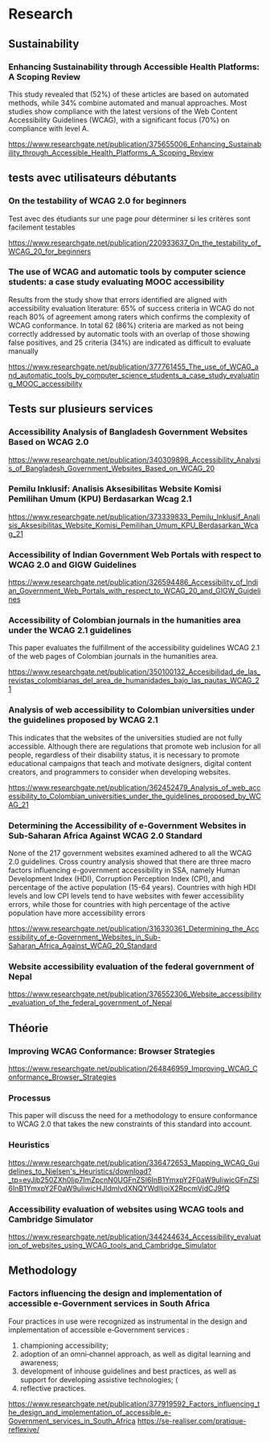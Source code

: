 # Research

## Sustainability

### Enhancing Sustainability through Accessible Health Platforms: A Scoping Review

This study revealed that (52%) of these articles are based on automated methods, while 34% combine automated and manual approaches. Most studies show compliance with the latest versions of the Web Content Accessibility Guidelines (WCAG), with a significant focus (70%) on compliance with level A.

https://www.researchgate.net/publication/375655006_Enhancing_Sustainability_through_Accessible_Health_Platforms_A_Scoping_Review

## tests avec utilisateurs débutants

### On the testability of WCAG 2.0 for beginners

Test avec des étudiants sur une page pour déterminer si les critères sont facilement testables

https://www.researchgate.net/publication/220933637_On_the_testability_of_WCAG_20_for_beginners

### The use of WCAG and automatic tools by computer science students: a case study evaluating MOOC accessibility

Results from the  study show that  errors identified are aligned with accessibility evaluation literature: 65% of success criteria in WCAG do not reach 80% of agreement among raters which confirms the complexity of WCAG conformance. In total 62 (86%) criteria are marked as not being correctly addressed by automatic  tools  with  an overlap of those showing false positives, and 25 criteria (34%) are indicated as  difficult  to  evaluate  manually

https://www.researchgate.net/publication/377761455_The_use_of_WCAG_and_automatic_tools_by_computer_science_students_a_case_study_evaluating_MOOC_accessibility


## Tests sur plusieurs services

### Accessibility Analysis of Bangladesh Government Websites Based on WCAG 2.0

https://www.researchgate.net/publication/340309898_Accessibility_Analysis_of_Bangladesh_Government_Websites_Based_on_WCAG_20

### Pemilu Inklusif: Analisis Aksesibilitas Website Komisi Pemilihan Umum (KPU) Berdasarkan Wcag 2.1

https://www.researchgate.net/publication/373339833_Pemilu_Inklusif_Analisis_Aksesibilitas_Website_Komisi_Pemilihan_Umum_KPU_Berdasarkan_Wcag_21

### Accessibility of Indian Government Web Portals with respect to WCAG 2.0 and GIGW Guidelines

https://www.researchgate.net/publication/326594486_Accessibility_of_Indian_Government_Web_Portals_with_respect_to_WCAG_20_and_GIGW_Guidelines

### Accessibility of Colombian journals in the humanities area under the WCAG 2.1 guidelines

This paper evaluates the fulfillment of the accessibility guidelines WCAG 2.1 of the web pages of Colombian journals in the humanities area.

https://www.researchgate.net/publication/350100132_Accesibilidad_de_las_revistas_colombianas_del_area_de_humanidades_bajo_las_pautas_WCAG_21


### Analysis of web accessibility to Colombian universities under the guidelines proposed by WCAG 2.1

This indicates that the websites of the universities studied are not fully accessible. Although there are regulations that promote web inclusion for all people, regardless of their disability status, it is necessary to promote educational campaigns that teach and motivate designers, digital content creators, and programmers to consider when developing websites.

https://www.researchgate.net/publication/362452479_Analysis_of_web_accessibility_to_Colombian_universities_under_the_guidelines_proposed_by_WCAG_21

### Determining the Accessibility of e-Government Websites in Sub-Saharan Africa Against WCAG 2.0 Standard

None of the 217 government websites examined adhered to all the WCAG 2.0 guidelines.
Cross country analysis showed that there are three macro factors influencing e-government accessibility in SSA, namely Human Development Index (HDI), Corruption Perception Index (CPI), and percentage of the active population (15-64 years). Countries with high HDI levels and low CPI levels tend to have websites with fewer accessibility errors, while those for countries with high percentage of the active population have more accessibility errors

https://www.researchgate.net/publication/316330361_Determining_the_Accessibility_of_e-Government_Websites_in_Sub-Saharan_Africa_Against_WCAG_20_Standard

### Website accessibility evaluation of the federal government of Nepal

https://www.researchgate.net/publication/376552306_Website_accessibility_evaluation_of_the_federal_government_of_Nepal

## Théorie

### Improving WCAG Conformance: Browser Strategies

https://www.researchgate.net/publication/264846959_Improving_WCAG_Conformance_Browser_Strategies


### Processus

This paper will discuss the need for a methodology to ensure conformance to WCAG 2.0 that takes the new constraints of this standard into account.

### Heuristics

https://www.researchgate.net/publication/336472653_Mapping_WCAG_Guidelines_to_Nielsen's_Heuristics/download?_tp=eyJjb250ZXh0Ijp7ImZpcnN0UGFnZSI6InB1YmxpY2F0aW9uIiwicGFnZSI6InB1YmxpY2F0aW9uIiwicHJldmlvdXNQYWdlIjoiX2RpcmVjdCJ9fQ

### Accessibility evaluation of websites using WCAG tools and Cambridge Simulator

https://www.researchgate.net/publication/344244634_Accessibility_evaluation_of_websites_using_WCAG_tools_and_Cambridge_Simulator


## Methodology

### Factors influencing the design and implementation of accessible e‐Government services in South Africa

Four practices in use were recognized as instrumental in the design and implementation of accessible e‐Government services : 
 1. championing accessibility; 
 2. adoption of an omni‐channel approach, as well as digital learning and awareness; 
 3. development of inhouse guidelines and best practices, as well as support for developing assistive technologies; (
 4. reflective practices. 

https://www.researchgate.net/publication/377919592_Factors_influencing_the_design_and_implementation_of_accessible_e-Government_services_in_South_Africa
https://se-realiser.com/pratique-reflexive/

